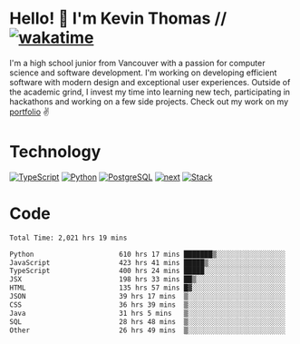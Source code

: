 # Hello! 👋 I'm Kevin Thomas // [![wakatime](https://wakatime.com/badge/user/e9d16d74-e01d-4a37-8086-9257e0bde1c2.svg?style=flat-square)](https://wakatime.com/@e9d16d74-e01d-4a37-8086-9257e0bde1c2)

I'm a high school junior from Vancouver with a passion for computer science and software development. I'm working on developing efficient software with modern design and exceptional user experiences. Outside of the academic grind, I invest my time into learning new tech, participating in hackathons and working on a few side projects. Check out my work on my [portfolio](https://kevinjosethomas.com/) ✌️

# Technology
[![TypeScript](https://github.com/kevinjosethomas/kevinjosethomas/assets/46242684/444b2e5d-659f-41f5-81fe-3abafb75cb6c)](https://kevinjosethomas.com/stack)
[![Python](https://github.com/kevinjosethomas/kevinjosethomas/assets/46242684/34a174c4-54db-4c4e-9842-2324d47cb043)](https://kevinjosethomas.com/stack)
[![PostgreSQL](https://github.com/kevinjosethomas/kevinjosethomas/assets/46242684/46d6de1c-c483-4dc7-ab3a-87763af6fc78)](https://kevinjosethomas.com/stack)
[![next](https://github.com/kevinjosethomas/kevinjosethomas/assets/46242684/bc46bae5-1ad9-42a7-b7a2-427cbde7c994)](https://kevinjosethomas.com/stack)
[![Stack](https://github.com/kevinjosethomas/kevinjosethomas/assets/46242684/0b9b7eeb-8cce-4a56-bffd-3131dd4dd88c)](https://kevinjosethomas.com/stack)




# Code
<!--START_SECTION:waka-->

```txt
Total Time: 2,021 hrs 19 mins

Python                     610 hrs 17 mins ███████▒░░░░░░░░░░░░░░░░░   29.80 %
JavaScript                 423 hrs 41 mins █████▒░░░░░░░░░░░░░░░░░░░   20.69 %
TypeScript                 400 hrs 24 mins █████░░░░░░░░░░░░░░░░░░░░   19.55 %
JSX                        198 hrs 33 mins ██▒░░░░░░░░░░░░░░░░░░░░░░   09.69 %
HTML                       135 hrs 57 mins █▓░░░░░░░░░░░░░░░░░░░░░░░   06.64 %
JSON                       39 hrs 17 mins  ▒░░░░░░░░░░░░░░░░░░░░░░░░   01.92 %
CSS                        36 hrs 39 mins  ▒░░░░░░░░░░░░░░░░░░░░░░░░   01.79 %
Java                       31 hrs 5 mins   ▒░░░░░░░░░░░░░░░░░░░░░░░░   01.52 %
SQL                        28 hrs 48 mins  ▒░░░░░░░░░░░░░░░░░░░░░░░░   01.41 %
Other                      26 hrs 49 mins  ▒░░░░░░░░░░░░░░░░░░░░░░░░   01.31 %
```

<!--END_SECTION:waka-->
